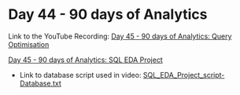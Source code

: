 # Day 44 - 90 days of Analytics



Link to the YouTube Recording:
  [Day 45 - 90 days of Analytics: Query Optimisation](https://youtu.be/-LzkeGMmjrA)
  
  [Day 45 - 90 days of Analytics: SQL EDA Project](https://youtu.be/rywMXOROqn0)

  - Link to database script used in video: [SQL_EDA_Project_script-Database.txt](https://github.com/Bandolo/90DaysOfAnalytics/blob/master/2023/Resources/Day%2028/SQL_Database_Creation_script.txt)

